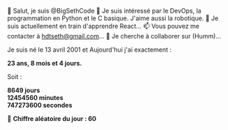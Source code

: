 👋 Salut, je suis @BigSethCode
👀 Je suis intéressé par le DevOps, la programmation en Python et le C basique. J'aime aussi la robotique.
🌱 Je suis actuellement en train d'apprendre React...
📫 Vous pouvez me contacter à hdtseth@gmail.com...
💞️ Je cherche à collaborer sur (Humm)...

Je suis né le 13 avril 2001 et Aujourd'hui j'ai exactement :

**23 ans, 8 mois et 4 jours.**

Soit :

**8649 jours**  
**12454560 minutes**  
**747273600 secondes**

🎲 **Chiffre aléatoire du jour : 60**


